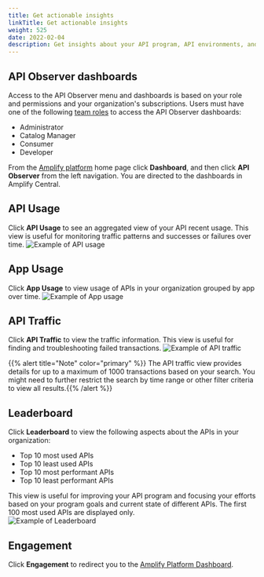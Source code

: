 ```yaml
---
title: Get actionable insights
linkTitle: Get actionable insights
weight: 525
date: 2022-02-04
description: Get insights about your API program, API environments, and APIs.
---
```


## API Observer dashboards

Access to the API Observer menu and dashboards is based on your role and permissions and your organization's subscriptions. Users must have one of the following [team roles](https://docs.axway.com/bundle/platform-management/page/docs/management_guide/organizations/organization_roles_and_features/index.html#team-roles) to access the API Observer dashboards:

* Administrator
* Catalog Manager
* Consumer
* Developer

From the [Amplify platform](https://platform.axway.com) home page click **Dashboard**, and then click **API Observer** from the left navigation. You are directed to the dashboards in Amplify Central.

## API Usage

Click **API Usage** to see an aggregated view of your API recent usage. This view is useful for monitoring traffic patterns and successes or failures over time.
  ![Example of API usage](/Images/central/api_usage.png)

## App Usage

Click **App Usage** to view usage of APIs in your organization grouped by app over time.
  ![Example of App usage](/Images/central/app_usage.png)

## API Traffic

Click **API Traffic** to view the traffic information. This view is useful for finding and troubleshooting failed transactions.
  ![Example of API traffic](/Images/central/api_traffic.png)

{{% alert title="Note" color="primary" %}} The API traffic view provides details for up to a maximum of 1000 transactions based on your search. You might need to further restrict the search by time range or other filter criteria to view all results.{{% /alert %}}

## Leaderboard

Click **Leaderboard** to view the following aspects about the APIs in your organization:

* Top 10 most used APIs
* Top 10 least used APIs
* Top 10 most performant APIs
* Top 10 least performant APIs

This view is useful for improving your API program and focusing your efforts based on your program goals and current state of different APIs. The first 100 most used APIs are displayed only.  
  ![Example of Leaderboard](/Images/central/leaderboard.png)

## Engagement

Click **Engagement** to redirect you to the [Amplify Platform Dashboard](https://docs.axway.com/bundle/platform-management/page/docs/dashboard_guide/the_dashboards/platform_dashboard/index.html).